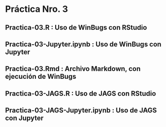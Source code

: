 # Práctica Nro. 3  

## Practica-03.R : Uso de WinBugs con RStudio
## Practica-03-Jupyter.ipynb : Uso de WinBugs con Jupyter
## Practica-03.Rmd : Archivo Markdown, con ejecución de WinBugs
## Practica-03-JAGS.R : Uso de JAGS con RStudio
## Practica-03-JAGS-Jupyter.ipynb : Uso de JAGS con Jupyter
